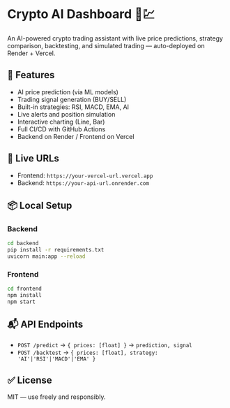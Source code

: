# Crypto AI Dashboard 🚀💹

An AI-powered crypto trading assistant with live price predictions, strategy comparison, backtesting, and simulated trading — auto-deployed on Render + Vercel.

## 🧠 Features
- AI price prediction (via ML models)
- Trading signal generation (BUY/SELL)
- Built-in strategies: RSI, MACD, EMA, AI
- Live alerts and position simulation
- Interactive charting (Line, Bar)
- Full CI/CD with GitHub Actions
- Backend on Render / Frontend on Vercel

## 🚀 Live URLs
- Frontend: `https://your-vercel-url.vercel.app`
- Backend: `https://your-api-url.onrender.com`

## 📦 Local Setup
### Backend
```bash
cd backend
pip install -r requirements.txt
uvicorn main:app --reload
```

### Frontend
```bash
cd frontend
npm install
npm start
```

## 📬 API Endpoints
- `POST /predict` → `{ prices: [float] }` → `prediction, signal`
- `POST /backtest` → `{ prices: [float], strategy: 'AI'|'RSI'|'MACD'|'EMA' }`

## ✅ License
MIT — use freely and responsibly.
